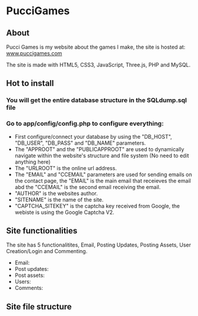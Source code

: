 # PucciGames

## About

Pucci Games is my website about the games I make, the site is hosted at: www.puccigames.com

The site is made with HTML5, CSS3, JavaScript, Three.js, PHP and MySQL.

## Hot to install

 ### You will get the entire database structure in the SQLdump.sql file
 ### Go to app/config/config.php to configure everything:
  - First configure/connect your database by using the "DB_HOST", "DB_USER", "DB_PASS" and "DB_NAME" parameters.
  - The "APPROOT" and the "PUBLICAPPROOT" are used to dynamically navigate within the website's structure and file system (No need to edit anything here)
  - The "URLROOT" is the online url address.
  - The "EMAIL" and "CCEMAIL" parameters are used for sending emails on the contact page, the "EMAIL" is the main email that receieves the email abd the "CCEMAIL" is the second email receiving the email.
  - "AUTHOR" is the websites author.
  - "SITENAME" is the name of the site.
  - "CAPTCHA_SITEKEY" is the captcha key received from Google, the webiste is using the Google Captcha V2.

## Site functionalities

The site has 5 functionalitites, Email, Posting Updates, Posting Assets, User Creation/Login and Commenting.
 - Email: 
 - Post updates:
 - Post assets:
 - Users:
 - Comments:

## Site file structure
